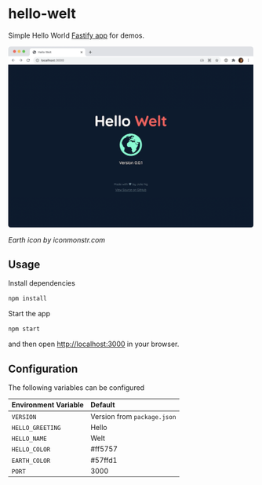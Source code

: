 # hello-welt

Simple Hello World [Fastify app](https://www.fastify.io/) for demos.

<img src="./preview.png" alt="Hello Welt Preview" width="500">

_Earth icon by iconmonstr.com_

## Usage

Install dependencies

```bash
npm install
```

Start the app

```bash
npm start
```

and then open [http://localhost:3000](http://localhost:3000) in your browser.

## Configuration

The following variables can be configured

| Environment Variable | Default |
|:--|:--|
| `VERSION` | Version from `package.json` |
| `HELLO_GREETING` | Hello |
| `HELLO_NAME` | Welt |
| `HELLO_COLOR` | #ff5757 |
| `EARTH_COLOR` | #57ffd1 |
| `PORT` | 3000 |